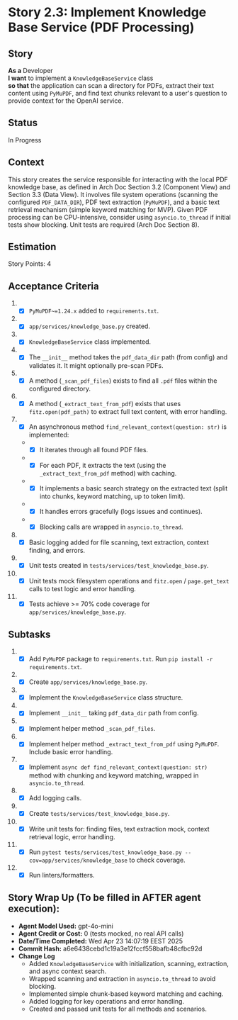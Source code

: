 # Story 2.3: Implement Knowledge Base Service (PDF Processing)

## Story

**As a** Developer\
**I want** to implement a `KnowledgeBaseService` class\
**so that** the application can scan a directory for PDFs, extract their text content using `PyMuPDF`, and find text chunks relevant to a user's question to provide context for the OpenAI service.

## Status

In Progress

## Context

This story creates the service responsible for interacting with the local PDF knowledge base, as defined in Arch Doc Section 3.2 (Component View) and Section 3.3 (Data View). It involves file system operations (scanning the configured `PDF_DATA_DIR`), PDF text extraction (`PyMuPDF`), and a basic text retrieval mechanism (simple keyword matching for MVP). Given PDF processing can be CPU-intensive, consider using `asyncio.to_thread` if initial tests show blocking. Unit tests are required (Arch Doc Section 8).

## Estimation

Story Points: 4

## Acceptance Criteria

1.  - [x] `PyMuPDF~=1.24.x` added to `requirements.txt`.
2.  - [x] `app/services/knowledge_base.py` created.
3.  - [x] `KnowledgeBaseService` class implemented.
4.  - [x] The `__init__` method takes the `pdf_data_dir` path (from config) and validates it. It might optionally pre-scan PDFs.
5.  - [x] A method (`_scan_pdf_files`) exists to find all `.pdf` files within the configured directory.
6.  - [x] A method (`_extract_text_from_pdf`) exists that uses `fitz.open(pdf_path)` to extract full text content, with error handling.
7.  - [x] An asynchronous method `find_relevant_context(question: str)` is implemented:
    *   - [x] It iterates through all found PDF files.
    *   - [x] For each PDF, it extracts the text (using the `_extract_text_from_pdf` method) with caching.
    *   - [x] It implements a basic search strategy on the extracted text (split into chunks, keyword matching, up to token limit).
    *   - [x] It handles errors gracefully (logs issues and continues).
    *   - [x] Blocking calls are wrapped in `asyncio.to_thread`.
8.  - [x] Basic logging added for file scanning, text extraction, context finding, and errors.
9.  - [x] Unit tests created in `tests/services/test_knowledge_base.py`.
10. - [x] Unit tests mock filesystem operations and `fitz.open` / `page.get_text` calls to test logic and error handling.
11. - [x] Tests achieve >= 70% code coverage for `app/services/knowledge_base.py`.

## Subtasks

1.  - [x] Add `PyMuPDF` package to `requirements.txt`. Run `pip install -r requirements.txt`.
2.  - [x] Create `app/services/knowledge_base.py`.
3.  - [x] Implement the `KnowledgeBaseService` class structure.
4.  - [x] Implement `__init__` taking `pdf_data_dir` path from config.
5.  - [x] Implement helper method `_scan_pdf_files`.
6.  - [x] Implement helper method `_extract_text_from_pdf` using `PyMuPDF`. Include basic error handling.
7.  - [x] Implement `async def find_relevant_context(question: str)` method with chunking and keyword matching, wrapped in `asyncio.to_thread`.
8.  - [x] Add logging calls.
9.  - [x] Create `tests/services/test_knowledge_base.py`.
10. - [x] Write unit tests for: finding files, text extraction mock, context retrieval logic, error handling.
11. - [x] Run `pytest tests/services/test_knowledge_base.py --cov=app/services/knowledge_base` to check coverage.
12. - [x] Run linters/formatters.

## Story Wrap Up (To be filled in AFTER agent execution):

*   **Agent Model Used:** gpt-4o-mini
*   **Agent Credit or Cost:** 0 (tests mocked, no real API calls)
*   **Date/Time Completed:** Wed Apr 23 14:07:19 EEST 2025
*   **Commit Hash:** a6e6438cebd1c19a3e12fccf558bafb48cfbc92d
*   **Change Log**
    * Added `KnowledgeBaseService` with initialization, scanning, extraction, and async context search.
    * Wrapped scanning and extraction in `asyncio.to_thread` to avoid blocking.
    * Implemented simple chunk-based keyword matching and caching.
    * Added logging for key operations and error handling.
    * Created and passed unit tests for all methods and scenarios. 